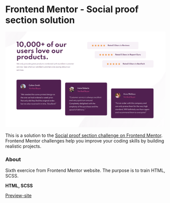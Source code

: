 # Frontend Mentor - Social proof section solution

![Design preview for the FAQ accordion card coding challenge](./design/render.png)

This is a solution to the [Social proof section challenge on Frontend Mentor](https://www.frontendmentor.io/challenges/social-proof-section-6e0qTv_bA). Frontend Mentor challenges help you improve your coding skills by building realistic projects.

### About

Sixth exercice from Frontend Mentor website. The purpose is to train HTML, SCSS.

**HTML, SCSS**

[Preview-site](https://florianjourde.github.io/Frontend-Mentor-6-Social-proof-section-master)
